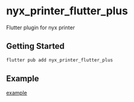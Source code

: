# nyx_printer_flutter_plus

Flutter plugin for nyx printer

## Getting Started
```bash
flutter pub add nyx_printer_flutter_plus
```

## Example
[example](example/lib/main.dart)

